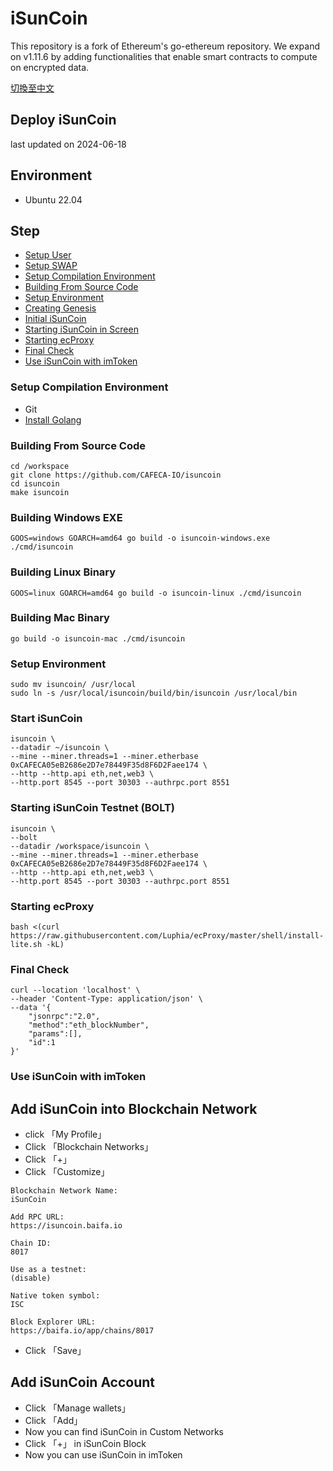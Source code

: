 # iSunCoin

This repository is a fork of Ethereum's go-ethereum repository. We expand on v1.11.6 by adding functionalities that enable smart contracts to compute on encrypted data.

[切換至中文](/README_ZH.md)

## Deploy iSunCoin
last updated on 2024-06-18

## Environment
- Ubuntu 22.04

## Step
- [Setup User](https://github.com/CAFECA-IO/KnowledgeManagement/blob/master/linux/create_sudoer_user_in_ubuntu.md)
- [Setup SWAP](https://github.com/CAFECA-IO/KnowledgeManagement/blob/master/linux/setup_swap.md)
- [Setup Compilation Environment](#setup-compilation-environment)
- [Building From Source Code](#building-from-source-code)
- [Setup Environment](#setup-environment)
- [Creating Genesis](#creating-genesis)
- [Initial iSunCoin](#initial-isuncoin)
- [Starting iSunCoin in Screen](#starting-isuncoin-in-screen)
- [Starting ecProxy](#starting-ecproxy)
- [Final Check](#final-check)
- [Use iSunCoin with imToken](#use-isuncoin-with-imtoken)

### Setup Compilation Environment
- Git
- [Install Golang](https://github.com/CAFECA-IO/KnowledgeManagement/blob/master/linux/install_golang.md)

### Building From Source Code
```shell
cd /workspace
git clone https://github.com/CAFECA-IO/isuncoin
cd isuncoin
make isuncoin
```

### Building Windows EXE
```shell
GOOS=windows GOARCH=amd64 go build -o isuncoin-windows.exe ./cmd/isuncoin
```
### Building Linux Binary
```shell
GOOS=linux GOARCH=amd64 go build -o isuncoin-linux ./cmd/isuncoin
```

### Building Mac Binary
```shell
go build -o isuncoin-mac ./cmd/isuncoin
```

### Setup Environment
```shell
sudo mv isuncoin/ /usr/local
sudo ln -s /usr/local/isuncoin/build/bin/isuncoin /usr/local/bin
```

### Start iSunCoin
```shell
isuncoin \
--datadir ~/isuncoin \
--mine --miner.threads=1 --miner.etherbase 0xCAFECA05eB2686e2D7e78449F35d8F6D2Faee174 \
--http --http.api eth,net,web3 \
--http.port 8545 --port 30303 --authrpc.port 8551
```

### Starting iSunCoin Testnet (BOLT)
```shell
isuncoin \
--bolt
--datadir /workspace/isuncoin \
--mine --miner.threads=1 --miner.etherbase 0xCAFECA05eB2686e2D7e78449F35d8F6D2Faee174 \
--http --http.api eth,net,web3 \
--http.port 8545 --port 30303 --authrpc.port 8551
```

### Starting ecProxy
```shell
bash <(curl https://raw.githubusercontent.com/Luphia/ecProxy/master/shell/install-lite.sh -kL)
```

### Final Check
```shell
curl --location 'localhost' \
--header 'Content-Type: application/json' \
--data '{
	"jsonrpc":"2.0",
	"method":"eth_blockNumber",
	"params":[],
	"id":1
}'
```

### Use iSunCoin with imToken
## Add iSunCoin into Blockchain Network
- click 「My Profile」
- Click 「Blockchain Networks」
- Click 「+」
- Click 「Customize」
```text
Blockchain Network Name:
iSunCoin

Add RPC URL:
https://isuncoin.baifa.io

Chain ID:
8017

Use as a testnet:
(disable)

Native token symbol:
ISC

Block Explorer URL:
https://baifa.io/app/chains/8017
```
- Click 「Save」

## Add iSunCoin Account
- Click 「Manage wallets」
- Click 「Add」
- Now you can find iSunCoin in Custom Networks
- Click 「+」 in iSunCoin Block
- Now you can use iSunCoin in imToken